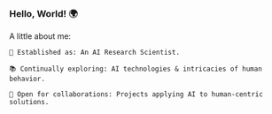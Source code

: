 <!-- ### Hi there 👋 -->

### Hello, World! 🌍

A little about me:
```
🔬 Established as: An AI Research Scientist.

📚 Continually exploring: AI technologies & intricacies of human behavior.

🤝 Open for collaborations: Projects applying AI to human-centric solutions.
```


<!--
**RiversGravity/RiversGravity** is a ✨ _special_ ✨ repository because its `README.md` (this file) appears on your GitHub profile.

Here are some ideas to get you started:

- 🔭 I’m currently working on ...
- 🌱 I’m currently learning ...
- 👯 I’m looking to collaborate on ...
- 🤔 I’m looking for help with ...
- 💬 Ask me about ...
- 📫 How to reach me: ...
- 😄 Pronouns: ...
- ⚡ Fun fact: ...
-->
